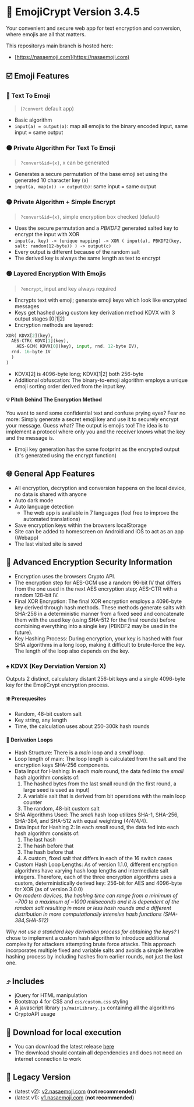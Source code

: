 # 🌈 EmojiCrypt Version 3.4.5 

Your convenient and secure web app for text encryption and conversion, where emojis are all that matters.

This repositorys main branch is hosted here:

- [https://nasaemoji.com](https://nasaemoji.com)

## ☑️ Emoji Features

### 🔴 Text To Emoji 

> (`?convert` default app)

- Basic algorithm 
- `input(a) = output(a)`: map all emojis to the binary encoded input, same input = same output

### 🟠 Private Algorithm For Text To Emoji 

> `?convert&id={x}`, x can be generated

- Generates a secure permutation of the base emoji set using the generated 10 character key (x)
- `input(a, map(x)) -> output(b)`: same input = same output

### 🟡 Private Algorithm + Simple Encrypt 

> `?convert&id={x}`, simple encryption box checked (default)

- Uses the secure permutation and a *PBKDF2* generated salted key to encrypt the input with XOR
- `input(a, key) -> (unique mapping) -> XOR ( input(a), PBKDF2(key, salt: random(12-byte)) ) -> output(c)`
- Every output is different because of the random salt
- The derived key is always the same length as text to encrypt

### 🟢 Layered Encryption With Emojis

> `?encrypt`, input and key always required

- Encrypts text with emoji; generate emoji keys which look like encrypted messages
- Keys get hashed using custom key derivation method KDVX with 3 output stages [0|1|2]
- Encryption methods are layered:

```python
XOR( KDVX[2](key), 
  AES-CTR( KDVX[1](key),
    AES-GCM( KDVX[0](key), input, rnd. 12-byte IV),
  rnd. 16-byte IV
  )
)
```

- KDVX[2] is 4096-byte long; KDVX[1|2] both 256-byte
- Additional obfuscation: The binary-to-emoji algorithm employs a unique emoji sorting order derived from the input key.

#### 💡 Pitch Behind The Encryption Method

You want to send some confidential text and confuse prying eyes?
Fear no more: Simply generate a secret emoji key and use it to securely encrypt your message.
Guess what? The output is emojis too!
The idea is to implement a protocol where only you and the receiver knows what the key and the message is.

- Emoji key generation has the same footprint as the encrypted output (it's generated using the encrypt function)
  
## 🌐 General App Features

- All encryption, decryption and conversion happens on the local device, no data is shared with anyone
- Auto dark mode
- Auto language detection
  - The web app is available in 7 languages (feel free to improve the automated translations)
- Save encryption keys within the browsers localStorage
- Site can be added to homescreen on Android and iOS to act as an app (Webapp)
- The last visited site is saved

## 🔐 Advanced Encryption Security Information

- Encryption uses the browsers Crypto API.
- The encryption step for AES-GCM use a random 96-bit IV that differs from the one used in the next AES encryption step; AES-CTR with a random 128-bit IV.
- Final XOR Encryption: The final XOR encryption employs a 4096-byte key derived through hash methods. These methods generate salts with SHA-256 in a deterministic manner from a fixed seed and concatenate them with the used key (using SHA-512 for the final rounds) before combining everything into a single key (PBKDF2 may be used in the future).
- Key Hashing Process: During encryption, your key is hashed with four SHA algorithms in a long loop, making it difficult to brute-force the key. The length of the loop also depends on the key.

### ♠️ KDVX (Key Derviation Version X)

Outputs 2 distinct, calculatory distant 256-bit keys and a single 4096-byte key for the EmojiCrypt encryption process.

#### ❇️ Prerequesites

- Random, 48-bit custom salt
- Key string, any length
- Time, the calculation uses about 250-300k hash rounds

#### 🔄 Derivation Loops

- Hash Structure: There is a *main* loop and a *small* loop.
- Loop length of main: The loop length is calculated from the salt and the encryption keys SHA-256 components.
- Data Input for Hashing: In each *main* round, the data fed into the *small* hash algorithm consists of:
    1. The hashed bytes from the last small round (in the first round, a large seed is used as input)
    2. A variable salt that is derived from bit operations with the main loop counter
    3. The random, 48-bit custom salt
- SHA Algorithms Used: The *small* hash loop utilizes SHA-1, SHA-256, SHA-384, and SHA-512 with equal weighting (4/4/4/4).
- Data Input for Hashing 2: In each *small* round, the data fed into each hash algorithm consists of:
    1. The last hash
    2. The hash before that
    3. The hash before that
    4. A custom, fixed salt that differs in each of the 16 switch cases
- Custom Hash Loop Lengths: As of version 1.1.0, different encryption algorithms have varying hash loop lengths and intermediate salt integers. Therefore, each of the three encryption algorithms uses a custom, deterministically derived key: 256-bit for AES and 4096-byte for XOR (as of version 3.0.0)
- *On modern devices, the hashing time can range from a minimum of ~700 to a maximum of ~1000 miliseconds and it is dependent of the random salt resulting in more or less hash rounds and a different distribution in more computationally intensive hash functions (SHA-384,SHA-512)*

*Why not use a standard key derivation process for obtaining the keys?*
I chose to implement a custom hash algorithm to introduce additional complexity for attackers attempting brute force attacks. This approach incorporates multiple fixed and variable salts and avoids a simple iterative hashing process by including hashes from earlier rounds, not just the last one.

## ⤴️ Includes

- jQuery for HTML manipulation
- Bootstrap 4 for CSS and `css/custom.css` styling
- A javascript library `js/mainLibrary.js` containing all the algorithms
- CryptoAPI usage

## 📲 Download for local execution

- You can download the latest release [here](https://github.com/mqxym/EmojiCrypt/releases)
- The download should contain all dependencies and does not need an internet connection to work

## 📝 Legacy Version

- (latest v2): [v2.nasaemoji.com](https://v2.nasaemoji.com) (**not recommended**)
- (latest v1): [v1.nasaemoji.com](https://v1.nasaemoji.com) (**not recommended**)
